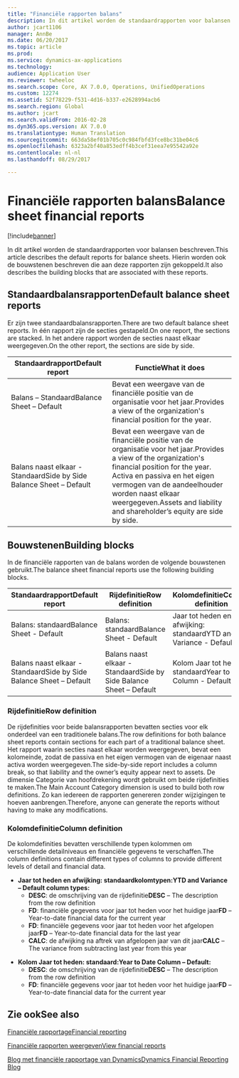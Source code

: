 ```yaml
---
title: "Financiële rapporten balans"
description: In dit artikel worden de standaardrapporten voor balansen beschreven. Hierin worden ook de bouwstenen beschreven die aan deze rapporten zijn gekoppeld.
author: jcart1106
manager: AnnBe
ms.date: 06/20/2017
ms.topic: article
ms.prod: 
ms.service: dynamics-ax-applications
ms.technology: 
audience: Application User
ms.reviewer: twheeloc
ms.search.scope: Core, AX 7.0.0, Operations, UnifiedOperations
ms.custom: 12274
ms.assetid: 52f78229-f531-4d16-b337-e2628994acb6
ms.search.region: Global
ms.author: jcart
ms.search.validFrom: 2016-02-28
ms.dyn365.ops.version: AX 7.0.0
ms.translationtype: Human Translation
ms.sourcegitcommit: 663da58ef01b705c0c984fbfd3fce8bc31be04c6
ms.openlocfilehash: 6323a2bf40a853edff4b3cef31eea7e95542a92e
ms.contentlocale: nl-nl
ms.lasthandoff: 08/29/2017

---
```


# <a name="balance-sheet-financial-reports"></a><span data-ttu-id="9bcbf-104">Financiële rapporten balans</span><span class="sxs-lookup"><span data-stu-id="9bcbf-104">Balance sheet financial reports</span></span>

[!include[banner](../includes/banner.md)]


<span data-ttu-id="9bcbf-105">In dit artikel worden de standaardrapporten voor balansen beschreven.</span><span class="sxs-lookup"><span data-stu-id="9bcbf-105">This article describes the default reports for balance sheets.</span></span> <span data-ttu-id="9bcbf-106">Hierin worden ook de bouwstenen beschreven die aan deze rapporten zijn gekoppeld.</span><span class="sxs-lookup"><span data-stu-id="9bcbf-106">It also describes the building blocks that are associated with these reports.</span></span> 

<a name="default-balance-sheet-reports"></a><span data-ttu-id="9bcbf-107">Standaardbalansrapporten</span><span class="sxs-lookup"><span data-stu-id="9bcbf-107">Default balance sheet reports</span></span>
-----------------------------

<span data-ttu-id="9bcbf-108">Er zijn twee standaardbalansrapporten.</span><span class="sxs-lookup"><span data-stu-id="9bcbf-108">There are two default balance sheet reports.</span></span> <span data-ttu-id="9bcbf-109">In één rapport zijn de secties gestapeld.</span><span class="sxs-lookup"><span data-stu-id="9bcbf-109">On one report, the sections are stacked.</span></span> <span data-ttu-id="9bcbf-110">In het andere rapport worden de secties naast elkaar weergegeven.</span><span class="sxs-lookup"><span data-stu-id="9bcbf-110">On the other report, the sections are side by side.</span></span>

| <span data-ttu-id="9bcbf-111">Standaardrapport</span><span class="sxs-lookup"><span data-stu-id="9bcbf-111">Default report</span></span>                       | <span data-ttu-id="9bcbf-112">Functie</span><span class="sxs-lookup"><span data-stu-id="9bcbf-112">What it does</span></span>                                                                                                                           |
|--------------------------------------|----------------------------------------------------------------------------------------------------------------------------------------|
| <span data-ttu-id="9bcbf-113">Balans – Standaard</span><span class="sxs-lookup"><span data-stu-id="9bcbf-113">Balance Sheet – Default</span></span>              | <span data-ttu-id="9bcbf-114">Bevat een weergave van de financiële positie van de organisatie voor het jaar.</span><span class="sxs-lookup"><span data-stu-id="9bcbf-114">Provides a view of the organization's financial position for the year.</span></span>                                                                 |
| <span data-ttu-id="9bcbf-115">Balans naast elkaar - Standaard</span><span class="sxs-lookup"><span data-stu-id="9bcbf-115">Side by Side Balance Sheet – Default</span></span> | <span data-ttu-id="9bcbf-116">Bevat een weergave van de financiële positie van de organisatie voor het jaar.</span><span class="sxs-lookup"><span data-stu-id="9bcbf-116">Provides a view of the organization's financial position for the year.</span></span> <span data-ttu-id="9bcbf-117">Activa en passiva en het eigen vermogen van de aandeelhouder worden naast elkaar weergegeven.</span><span class="sxs-lookup"><span data-stu-id="9bcbf-117">Assets and liability and shareholder’s equity are side by side.</span></span> |

## <a name="building-blocks"></a><span data-ttu-id="9bcbf-118">Bouwstenen</span><span class="sxs-lookup"><span data-stu-id="9bcbf-118">Building blocks</span></span>
<span data-ttu-id="9bcbf-119">In de financiële rapporten van de balans worden de volgende bouwstenen gebruikt.</span><span class="sxs-lookup"><span data-stu-id="9bcbf-119">The balance sheet financial reports use the following building blocks.</span></span>

| <span data-ttu-id="9bcbf-120">Standaardrapport</span><span class="sxs-lookup"><span data-stu-id="9bcbf-120">Default report</span></span>                       | <span data-ttu-id="9bcbf-121">Rijdefinitie</span><span class="sxs-lookup"><span data-stu-id="9bcbf-121">Row definition</span></span>                       | <span data-ttu-id="9bcbf-122">Kolomdefinitie</span><span class="sxs-lookup"><span data-stu-id="9bcbf-122">Column definition</span></span>             |
|--------------------------------------|--------------------------------------|-------------------------------|
| <span data-ttu-id="9bcbf-123">Balans: standaard</span><span class="sxs-lookup"><span data-stu-id="9bcbf-123">Balance Sheet - Default</span></span>              | <span data-ttu-id="9bcbf-124">Balans: standaard</span><span class="sxs-lookup"><span data-stu-id="9bcbf-124">Balance Sheet - Default</span></span>              | <span data-ttu-id="9bcbf-125">Jaar tot heden en afwijking: standaard</span><span class="sxs-lookup"><span data-stu-id="9bcbf-125">YTD and Variance - Default</span></span>    |
| <span data-ttu-id="9bcbf-126">Balans naast elkaar - Standaard</span><span class="sxs-lookup"><span data-stu-id="9bcbf-126">Side by Side Balance Sheet – Default</span></span> | <span data-ttu-id="9bcbf-127">Balans naast elkaar - Standaard</span><span class="sxs-lookup"><span data-stu-id="9bcbf-127">Side by Side Balance Sheet – Default</span></span> | <span data-ttu-id="9bcbf-128">Kolom Jaar tot heden: standaard</span><span class="sxs-lookup"><span data-stu-id="9bcbf-128">Year to Date Column - Default</span></span> |

### <a name="row-definition"></a><span data-ttu-id="9bcbf-129">Rijdefinitie</span><span class="sxs-lookup"><span data-stu-id="9bcbf-129">Row definition</span></span>

<span data-ttu-id="9bcbf-130">De rijdefinities voor beide balansrapporten bevatten secties voor elk onderdeel van een traditionele balans.</span><span class="sxs-lookup"><span data-stu-id="9bcbf-130">The row definitions for both balance sheet reports contain sections for each part of a traditional balance sheet.</span></span> <span data-ttu-id="9bcbf-131">Het rapport waarin secties naast elkaar worden weergegeven, bevat een kolomeinde, zodat de passiva en het eigen vermogen van de eigenaar naast activa worden weergegeven.</span><span class="sxs-lookup"><span data-stu-id="9bcbf-131">The side-by-side report includes a column break, so that liability and the owner’s equity appear next to assets.</span></span> <span data-ttu-id="9bcbf-132">De dimensie Categorie van hoofdrekening wordt gebruikt om beide rijdefinities te maken.</span><span class="sxs-lookup"><span data-stu-id="9bcbf-132">The Main Account Category dimension is used to build both row definitions.</span></span> <span data-ttu-id="9bcbf-133">Zo kan iedereen de rapporten genereren zonder wijzigingen te hoeven aanbrengen.</span><span class="sxs-lookup"><span data-stu-id="9bcbf-133">Therefore, anyone can generate the reports without having to make any modifications.</span></span>

### <a name="column-definition"></a><span data-ttu-id="9bcbf-134">Kolomdefinitie</span><span class="sxs-lookup"><span data-stu-id="9bcbf-134">Column definition</span></span>

<span data-ttu-id="9bcbf-135">De kolomdefinities bevatten verschillende typen kolommen om verschillende detailniveaus en financiële gegevens te verschaffen.</span><span class="sxs-lookup"><span data-stu-id="9bcbf-135">The column definitions contain different types of columns to provide different levels of detail and financial data.</span></span>

-   <span data-ttu-id="9bcbf-136">**Jaar tot heden en afwijking: standaardkolomtypen:**</span><span class="sxs-lookup"><span data-stu-id="9bcbf-136">**YTD and Variance – Default column types:**</span></span>
    -   <span data-ttu-id="9bcbf-137">**DESC**: de omschrijving van de rijdefinitie</span><span class="sxs-lookup"><span data-stu-id="9bcbf-137">**DESC** – The description from the row definition</span></span>
    -   <span data-ttu-id="9bcbf-138">**FD**: financiële gegevens voor jaar tot heden voor het huidige jaar</span><span class="sxs-lookup"><span data-stu-id="9bcbf-138">**FD** – Year-to-date financial data for the current year</span></span>
    -   <span data-ttu-id="9bcbf-139">**FD**: financiële gegevens voor jaar tot heden voor het afgelopen jaar</span><span class="sxs-lookup"><span data-stu-id="9bcbf-139">**FD** – Year-to-date financial data for the last year</span></span>
    -   <span data-ttu-id="9bcbf-140">**CALC**: de afwijking na aftrek van afgelopen jaar van dit jaar</span><span class="sxs-lookup"><span data-stu-id="9bcbf-140">**CALC** – The variance from subtracting last year from this year</span></span>

<!-- -->

-   <span data-ttu-id="9bcbf-141">**Kolom Jaar tot heden: standaard:**</span><span class="sxs-lookup"><span data-stu-id="9bcbf-141">**Year to Date Column – Default:**</span></span>
    -   <span data-ttu-id="9bcbf-142">**DESC**: de omschrijving van de rijdefinitie</span><span class="sxs-lookup"><span data-stu-id="9bcbf-142">**DESC** – The description from the row definition</span></span>
    -   <span data-ttu-id="9bcbf-143">**FD**: financiële gegevens voor jaar tot heden voor het huidige jaar</span><span class="sxs-lookup"><span data-stu-id="9bcbf-143">**FD** – Year-to-date financial data for the current year</span></span>

 

<a name="see-also"></a><span data-ttu-id="9bcbf-144">Zie ook</span><span class="sxs-lookup"><span data-stu-id="9bcbf-144">See also</span></span>
--------

[<span data-ttu-id="9bcbf-145">Financiële rapportage</span><span class="sxs-lookup"><span data-stu-id="9bcbf-145">Financial reporting</span></span>](financial-reporting-getting-started.md)

[<span data-ttu-id="9bcbf-146">Financiële rapporten weergeven</span><span class="sxs-lookup"><span data-stu-id="9bcbf-146">View financial reports</span></span>](view-financial-reports.md)

[<span data-ttu-id="9bcbf-147">Blog met financiële rapportage van Dynamics</span><span class="sxs-lookup"><span data-stu-id="9bcbf-147">Dynamics Financial Reporting Blog</span></span>](http://blogs.msdn.com/b/dynamics_financial_reporting/)




